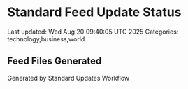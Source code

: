 # Standard Feed Update Status
Last updated: Wed Aug 20 09:40:05 UTC 2025
Categories: technology,business,world

## Feed Files Generated

Generated by Standard Updates Workflow
